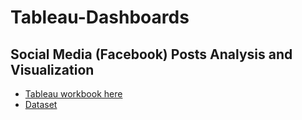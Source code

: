 # Tableau-Dashboards<br>
## Social Media (Facebook) Posts Analysis and Visualization<br>
- [Tableau workbook here](https://public.tableau.com/profile/yajie.li#!/vizhome/YajieLisTableauProject/Dashboard1?publish=yes)<br>
- [Dataset](https://s3-us-west-2.amazonaws.com/ucdavis-msba-compute-studio/datasets.html)
